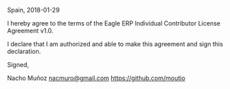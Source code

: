 Spain, 2018-01-29

I hereby agree to the terms of the Eagle ERP Individual Contributor License Agreement v1.0.

I declare that I am authorized and able to make this agreement and sign this declaration.

Signed,

Nacho Muñoz nacmuro@gmail.com https://github.com/moutio
